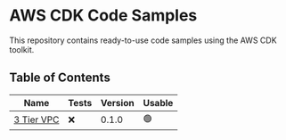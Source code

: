 # AWS CDK Code Samples

This repository contains ready-to-use code samples using the AWS CDK toolkit.

## Table of Contents

| Name | Tests | Version | Usable |
| ---- | ----- | ------- | ------- |
| [3 Tier VPC](https://github.com/rehanhaider/aws-cdk-code-samples/tree/main/3_tier_vpc) | ❌ | 0.1.0 | 🟢 |